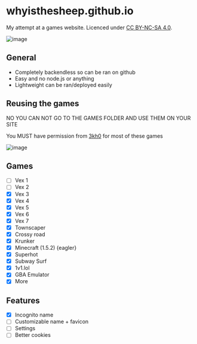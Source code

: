 # whyisthesheep.github.io

My attempt at a games website. Licenced under [CC BY-NC-SA 4.0](https://creativecommons.org/licenses/by-nc-sa/4.0/). 

![image](https://user-images.githubusercontent.com/77189741/222385952-fdd55c60-44f2-4546-8a8f-a8d27a0a7fca.png)

## General
- Completely backendless so can be ran on github
- Easy and no node.js or anything 
- Lightweight can be ran/deployed easily

## Reusing the games
NO YOU CAN NOT GO TO THE GAMES FOLDER AND USE THEM ON YOUR SITE

You MUST have permission from [3kh0](https://github.com/3kh0/) for most of these games

![image](https://user-images.githubusercontent.com/77189741/202876866-ee3439d3-5c94-424e-82f2-237705eb37b1.png)

## Games
- [ ] Vex 1
- [ ] Vex 2
- [x] Vex 3
- [x] Vex 4
- [x] Vex 5
- [x] Vex 6
- [x] Vex 7
- [x] Townscaper
- [x] Crossy road
- [x] Krunker
- [x] Minecraft (1.5.2) {eagler}
- [x] Superhot
- [x] Subway Surf
- [x] 1v1.lol
- [x] GBA Emulator
- [x] More

## Features
- [x] Incognito name
- [ ] Customizable name + favicon
- [ ] Settings
- [ ] Better cookies
